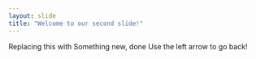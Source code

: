 ```yaml
---
layout: slide
title: "Welcome to our second slide!"
---
```

Replacing this with Something new, done
Use the left arrow to go back!
